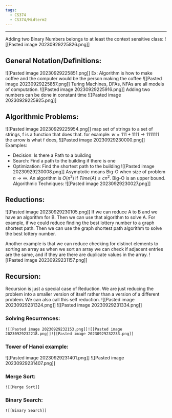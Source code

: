 ```yaml
---
tags:
  - CS374
  - CS374/Midterm2
---
```

---
Adding two Binary Numbers belongs to at least the context sensitive class:
![[Pasted image 20230929225826.png]]

## General Notation/Definitions:
![[Pasted image 20230929225851.png]]
Ex: Algorithm is how to make coffee and the computer would be the person making the coffee 
![[Pasted image 20230929225857.png]]
Turing Machines, DFAs, NFAs are all models of computation.
![[Pasted image 20230929225916.png]]
Adding two numbers can be done in constant time
![[Pasted image 20230929225925.png]]

## Algorithmic Problems:
![[Pasted image 20230929225954.png]]
map set of strings to a set of strings, f is a function that does that. 
for example: $w = 111 + 1111 \rightarrow 1111111$ the arrow is what f does,
![[Pasted image 20230929230000.png]]
Examples:
- Decision: Is there a Path to a building
- Search: Find a path to the building if there is one
- Optimization: Find the shortest path to the building
![[Pasted image 20230929230008.png]]
Asymptotic means Big-O when size of problem $n \rightarrow \infty$.
An algorithm is $O(n^2)$ if $Time(A) \leq cn^2$. Big-O is an upper bound.
Algorithmic Techniques:
![[Pasted image 20230929230027.png]]

## Reductions:
![[Pasted image 20230929230105.png]]
If we can reduce A to B and we have an algorithm for B. Then we can use that algorithm to solve A. For example, if we could reduce finding the best lottery number to a graph shortest path. Then we can use the graph shortest path algorithm to solve the best lottery number.

Another example is that we can reduce checking for distinct elements to sorting an array as when we sort an array we can check if adjacent entries are the same, and if they are there are duplicate values in the array.
![[Pasted image 20230929231157.png]]

## Recursion:
Recursion is just a special case of Reduction. We are just reducing the problem into a smaller version of itself rather than a version of a different problem. We can also call this self reduction.
![[Pasted image 20230929231324.png]]
![[Pasted image 20230929231334.png]]

### Solving Recurrences:
	![[Pasted image 20230929232153.png]]![[Pasted image 20230929232218.png]]![[Pasted image 20230929232233.png]]
	
### Tower of Hanoi example:
![[Pasted image 20230929231401.png]]
![[Pasted image 20230929231407.png]]



### Merge Sort:
	![[Merge Sort]] 
### Binary Search:
	![[Binary Search]]